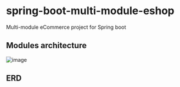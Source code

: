 # spring-boot-multi-module-eshop
Multi-module eCommerce project for Spring boot

## Modules architecture
![image](https://user-images.githubusercontent.com/72333463/194037995-adc32a0c-c0d8-48ea-931c-0a10074e73d4.png)

## ERD
